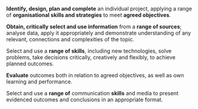 **Identify, design, plan and complete** an individual project, applying a range of **organisational  skills and strategies** to meet **agreed objectives**.

**Obtain, critically select and use information** from a **range of sources**; analyse data, apply it appropriately and demonstrate understanding of any relevant, connections and complexities of the topic.

Select and use a **range of skills**, including new technologies, solve problems, take decisions critically, creatively and flexibly, to achieve planned outcomes.

**Evaluate** outcomes both in relation to agreed objectives, as well as own learning and performance.

Select and use a **range of** communication **skills** and media to present evidenced outcomes and conclusions in an appropriate format.
